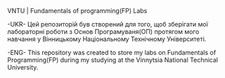 VNTU | Fundamentals of programming(FP) Labs 

-UKR-
Цей репозиторій був створений для того, щоб зберігати мої
лабораторні роботи з Основ Програмуваня(ОП) протягом мого навчання у Вінницькому
Національному Технічному Університеті.

-ENG-
This repository was created to store my labs on Fundamentals of Programming(FP)
during my studying at the Vinnytsia National Technical University.
